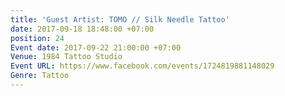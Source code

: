 ```yaml
---
title: 'Guest Artist: TOMO // Silk Needle Tattoo'
date: 2017-09-18 18:48:00 +07:00
position: 24
Event date: 2017-09-22 21:00:00 +07:00
Venue: 1984 Tattoo Studio
Event URL: https://www.facebook.com/events/1724819881148029
Genre: Tattoo
---
```


